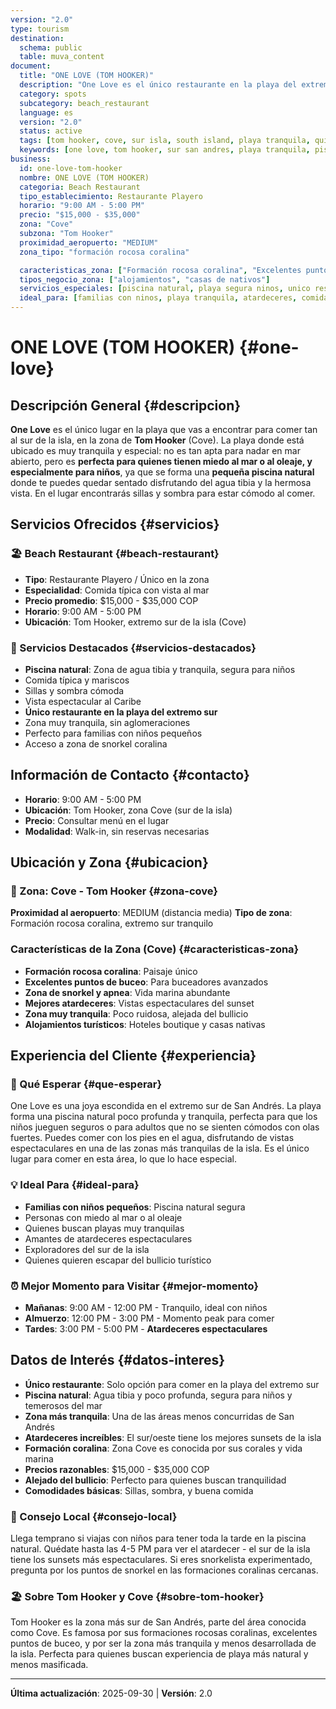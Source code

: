 ```yaml
---
version: "2.0"
type: tourism
destination:
  schema: public
  table: muva_content
document:
  title: "ONE LOVE (TOM HOOKER)"
  description: "One Love es el único restaurante en la playa del extremo sur de San Andrés (Tom Hooker, zona Cove). Ubicado en una playa muy tranquila con piscina natural perfecta para niños y quienes tienen miedo al oleaje. Ofrece comida con vista hermosa, sillas y sombra cómoda. Ideal para familias buscando tranquilidad y los mejores atardeceres de la isla en zona poco ruidosa."
  category: spots
  subcategory: beach_restaurant
  language: es
  version: "2.0"
  status: active
  tags: [tom hooker, cove, sur isla, south island, playa tranquila, quiet beach, piscina natural, natural pool, family friendly, niños, kids safe, atardeceres, sunsets, formacion coralina, snorkel zone]
  keywords: [one love, tom hooker, sur san andres, playa tranquila, piscina natural, restaurante sur, cove, atardeceres san andres, familia ninos, playa segura]
business:
  id: one-love-tom-hooker
  nombre: ONE LOVE (TOM HOOKER)
  categoria: Beach Restaurant
  tipo_establecimiento: Restaurante Playero
  horario: "9:00 AM - 5:00 PM"
  precio: "$15,000 - $35,000"
  zona: "Cove"
  subzona: "Tom Hooker"
  proximidad_aeropuerto: "MEDIUM"
  zona_tipo: "formación rocosa coralina"

  caracteristicas_zona: ["Formación rocosa coralina", "Excelentes puntos de buceo", "Zona de snorkel y apnea", "Mejores atardeceres", "Zona muy tranquila", "Poco ruidosa", "Alojamientos turísticos"]
  tipos_negocio_zona: ["alojamientos", "casas de nativos"]
  servicios_especiales: [piscina natural, playa segura ninos, unico restaurante zona, vista espectacular]
  ideal_para: [familias con ninos, playa tranquila, atardeceres, comida vista mar, zona tranquila]
---
```

# ONE LOVE (TOM HOOKER) {#one-love}

## Descripción General {#descripcion}

**One Love** es el único lugar en la playa que vas a encontrar para comer tan al sur de la isla, en la zona de **Tom Hooker** (Cove). La playa donde está ubicado es muy tranquila y especial: no es tan apta para nadar en mar abierto, pero es **perfecta para quienes tienen miedo al mar o al oleaje, y especialmente para niños**, ya que se forma una **pequeña piscina natural** donde te puedes quedar sentado disfrutando del agua tibia y la hermosa vista. En el lugar encontrarás sillas y sombra para estar cómodo al comer.

## Servicios Ofrecidos {#servicios}

### 🏖️ Beach Restaurant {#beach-restaurant}
- **Tipo**: Restaurante Playero / Único en la zona
- **Especialidad**: Comida típica con vista al mar
- **Precio promedio**: $15,000 - $35,000 COP
- **Horario**: 9:00 AM - 5:00 PM
- **Ubicación**: Tom Hooker, extremo sur de la isla (Cove)

### 🌟 Servicios Destacados {#servicios-destacados}
- **Piscina natural**: Zona de agua tibia y tranquila, segura para niños
- Comida típica y mariscos
- Sillas y sombra cómoda
- Vista espectacular al Caribe
- **Único restaurante en la playa del extremo sur**
- Zona muy tranquila, sin aglomeraciones
- Perfecto para familias con niños pequeños
- Acceso a zona de snorkel coralina

## Información de Contacto {#contacto}

- **Horario**: 9:00 AM - 5:00 PM
- **Ubicación**: Tom Hooker, zona Cove (sur de la isla)
- **Precio**: Consultar menú en el lugar
- **Modalidad**: Walk-in, sin reservas necesarias

## Ubicación y Zona {#ubicacion}

### 📍 Zona: Cove - Tom Hooker {#zona-cove}
**Proximidad al aeropuerto**: MEDIUM (distancia media)
**Tipo de zona**: Formación rocosa coralina, extremo sur tranquilo

### Características de la Zona (Cove) {#caracteristicas-zona}
- **Formación rocosa coralina**: Paisaje único
- **Excelentes puntos de buceo**: Para buceadores avanzados
- **Zona de snorkel y apnea**: Vida marina abundante
- **Mejores atardeceres**: Vistas espectaculares del sunset
- **Zona muy tranquila**: Poco ruidosa, alejada del bullicio
- **Alojamientos turísticos**: Hoteles boutique y casas nativas

## Experiencia del Cliente {#experiencia}

### 🌟 Qué Esperar {#que-esperar}
One Love es una joya escondida en el extremo sur de San Andrés. La playa forma una piscina natural poco profunda y tranquila, perfecta para que los niños jueguen seguros o para adultos que no se sienten cómodos con olas fuertes. Puedes comer con los pies en el agua, disfrutando de vistas espectaculares en una de las zonas más tranquilas de la isla. Es el único lugar para comer en esta área, lo que lo hace especial.

### 💡 Ideal Para {#ideal-para}
- **Familias con niños pequeños**: Piscina natural segura
- Personas con miedo al mar o al oleaje
- Quienes buscan playas muy tranquilas
- Amantes de atardeceres espectaculares
- Exploradores del sur de la isla
- Quienes quieren escapar del bullicio turístico

### ⏰ Mejor Momento para Visitar {#mejor-momento}
- **Mañanas**: 9:00 AM - 12:00 PM - Tranquilo, ideal con niños
- **Almuerzo**: 12:00 PM - 3:00 PM - Momento peak para comer
- **Tardes**: 3:00 PM - 5:00 PM - **Atardeceres espectaculares**

## Datos de Interés {#datos-interes}

- **Único restaurante**: Solo opción para comer en la playa del extremo sur
- **Piscina natural**: Agua tibia y poco profunda, segura para niños y temerosos del mar
- **Zona más tranquila**: Una de las áreas menos concurridas de San Andrés
- **Atardeceres increíbles**: El sur/oeste tiene los mejores sunsets de la isla
- **Formación coralina**: Zona Cove es conocida por sus corales y vida marina
- **Precios razonables**: $15,000 - $35,000 COP
- **Alejado del bullicio**: Perfecto para quienes buscan tranquilidad
- **Comodidades básicas**: Sillas, sombra, y buena comida

### 🎯 Consejo Local {#consejo-local}
Llega temprano si viajas con niños para tener toda la tarde en la piscina natural. Quédate hasta las 4-5 PM para ver el atardecer - el sur de la isla tiene los sunsets más espectaculares. Si eres snorkelista experimentado, pregunta por los puntos de snorkel en las formaciones coralinas cercanas.

### 🏖️ Sobre Tom Hooker y Cove {#sobre-tom-hooker}
Tom Hooker es la zona más sur de San Andrés, parte del área conocida como Cove. Es famosa por sus formaciones rocosas coralinas, excelentes puntos de buceo, y por ser la zona más tranquila y menos desarrollada de la isla. Perfecta para quienes buscan experiencia de playa más natural y menos masificada.

---

**Última actualización**: 2025-09-30 | **Versión**: 2.0

